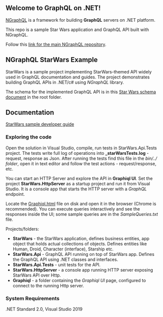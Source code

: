 ## Welcome to GraphQL on .NET!
[NGraphQL](https://github.com/rivantsov/ngraphql) is a framework for building **GraphQL** servers on .NET platform. 

This repo is a sample Star Wars application and GraphQL API built with NGraphQL. 

Follow this [link for the main NGraphQL repository](https://github.com/rivantsov/ngraphql).

## NGraphQL StarWars Example
StarWars is a sample project implementing StarWars-themed API widely used in GraphQL documentation and guides. The project demonstrates building GraphQL APIs in .NET/c# using *NGraphQL* library. 

The schema for the implemented GraphQL API is in this [Star Wars schema document](https://github.com/rivantsov/starwars/blob/master/StarWars.schema) in the root folder. 


## Documentation
[StarWars sample developer guide](https://github.com/rivantsov/starwars/wiki/StarWarsGuide)

### Exploring the code
Open the solution in Visual Studio, compile, run tests in StarWars.Api.Tests project. The tests write full log of operations into **_starWarsTests.log** - request, response as Json. After running the tests find this file in the *bin/../ folder*, open it in text editor and follow the test actions - request/response, etc. 

You can start an HTTP Server and explore the API in **Graphiql UI**. Set the project **StarWars.HttpServer** as a startup project and run it from Visual Studio. It is a console app that starts the HTTP server with a _GraphQL_ endpoint.

Locate the [Graphiql.html](https://github.com/rivantsov/starwars/blob/master/Graphiql/graphiql.html) file on disk and open it in the browser (Chrome is recommended). You can execute queries interactively and see the responses inside the UI; some sample queries are in the *SampleQueries.txt* file.  

Projects/folders: 
* **StarWars** - the StarWars application, defines business entities, app object that holds actual collections of objects. Defines entities like Human, Droid, Character (interface), Starship etc. 
* **StarWars.Api** - GraphQL API running on top of StarWars app. Defines the GraphQL API using .NET classes and interfaces.
* **StarWars.Api.Tests** - unit tests for the API.
* **StarWars.HttpServer** - a console app running HTTP server exposing StarWars API over Http. 
* **Graphiql** - a folder containing the _Graphiql UI_ page, configured to connect to the running Http server. 

### System Requirements
.NET Standard 2.0, Visual Studio 2019


